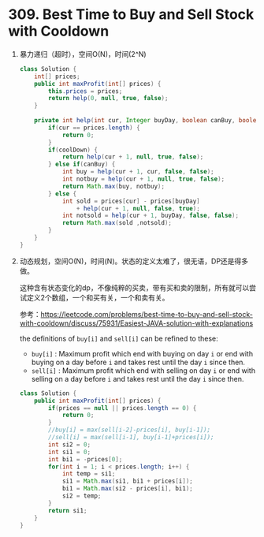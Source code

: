 #  309. Best Time to Buy and Sell Stock with Cooldown 

1. 暴力递归（超时），空间O(N)，时间(2^N)

   ```java
   class Solution {
       int[] prices;
       public int maxProfit(int[] prices) {
           this.prices = prices;
           return help(0, null, true, false);
       }
       
       private int help(int cur, Integer buyDay, boolean canBuy, boolean coolDown) {
           if(cur == prices.length) {
               return 0;
           }
           if(coolDown) {
               return help(cur + 1, null, true, false);
           } else if(canBuy) {
               int buy = help(cur + 1, cur, false, false);
               int notbuy = help(cur + 1, null, true, false);
               return Math.max(buy, notbuy);
           } else {
               int sold = prices[cur] - prices[buyDay] 
                   + help(cur + 1, null, false, true);
               int notsold = help(cur + 1, buyDay, false, false);
               return Math.max(sold ,notsold);
           }
       }
   }
   ```

   

2. 动态规划，空间O(N)，时间(N)。状态的定义太难了，很无语，DP还是得多做。

   这种含有状态变化的dp，不像纯粹的买卖，带有买和卖的限制，所有就可以尝试定义2个数组，一个和买有关，一个和卖有关。

   参考：https://leetcode.com/problems/best-time-to-buy-and-sell-stock-with-cooldown/discuss/75931/Easiest-JAVA-solution-with-explanations

   the definitions of `buy[i]` and `sell[i]` can be refined to these:

   - `buy[i]` : Maximum profit which end with buying on day `i` or end with buying on a day before `i` and takes rest until the day `i` since then.
   - `sell[i]` : Maximum profit which end with selling on day `i` or end with selling on a day before `i` and takes rest until the day `i` since then.

   ```java
   class Solution {
       public int maxProfit(int[] prices) {
           if(prices == null || prices.length == 0) {
               return 0;
           }
           //buy[i] = max(sell[i-2]-prices[i], buy[i-1]);
           //sell[i] = max(sell[i-1], buy[i-1]+prices[i]);
           int si2 = 0;
           int si1 = 0;
           int bi1 = -prices[0];
           for(int i = 1; i < prices.length; i++) {
               int temp = si1;
               si1 = Math.max(si1, bi1 + prices[i]);
               bi1 = Math.max(si2 - prices[i], bi1);
               si2 = temp;
           }
           return si1;
       }
   }
   ```